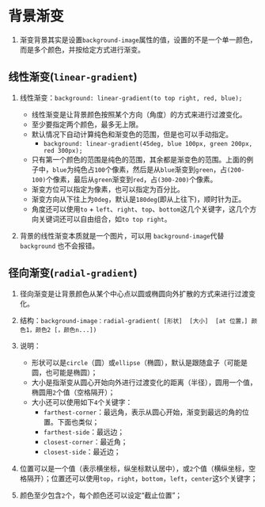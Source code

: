 # 背景渐变

1. 渐变背景其实是设置`background-image`属性的值，设置的不是一个单一颜色，而是多个颜色，并按给定方式进行渐变。

## 线性渐变(`linear-gradient`)

1. 线性渐变：`background: linear-gradient(to top right, red, blue);`
	- 线性渐变是让背景颜色按照某个方向（角度）的方式来进行过渡变化。
    - 至少要指定两个颜色，最多无上限。
    - 默认情况下自动计算纯色和渐变色的范围，但是也可以手动指定。
        - `background: linear-gradient(45deg, blue 100px, green 200px, red 300px);`
    - 只有第一个颜色的范围是纯色的范围，其余都是渐变色的范围。上面的例子中，`blue`为纯色占`100`个像素，然后是从`blue`渐变到`green`，占`(200-100)`个像素，最后从`green`渐变到`red`，占`(300-200)`个像素。
    - 渐变方位可以指定为像素，也可以指定为百分比。
    - 渐变方向从下往上为`0deg`，默认是`180deg`(即从上往下)，顺时针为正。
    - 角度还可以使用`to` + `left`、`right`、`top`、`bottom`这几个关键字，这几个方向关键词还可以自由组合，如`to top right`。
   
2. 背景的线性渐变本质就是一个图片，可以用 `background-image`代替 `background` 也不会报错。


## 径向渐变(`radial-gradient`)

1. 径向渐变是让背景颜色从某个中心点以圆或椭圆向外扩散的方式来进行过渡变化。

2. 结构：`background-image：radial-gradient( [形状]  [大小]  [at 位置，] 颜色1，颜色2 [，颜色n...])`

3. 说明：
	- 形状可以是`circle`（圆）或`ellipse`（椭圆），默认是跟随盒子（可能是圆，也可能是椭圆）；
	- 大小是指渐变从圆心开始向外进行过渡变化的距离（半径），圆用一个值，椭圆用`2`个值（空格隔开）；
	- 大小还可以使用如下`4`个关键字：
		- `farthest-corner`：最远角，表示从圆心开始，渐变到最远的角的位置。下面也类似；
		- `farthest-side`：最远边；
		- `closest-corner`：最近角；
		- `closest-side`：最近边；

4. 位置可以是一个值（表示横坐标，纵坐标默认居中），或`2`个值（横纵坐标，空格隔开）；位置还可以使用`top`，`right`，`bottom`，`left`，`center`这`5`个关键字；

5. 颜色至少包含`2`个，每个颜色还可以设定“截止位置”；



